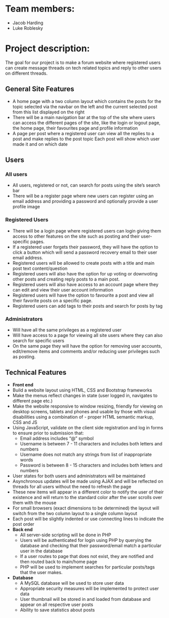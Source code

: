 # Team members:
- Jacob Harding
- Luke Roblesky

# Project description:
The goal for our project is to make a forum website where registered users can create message threads on tech related topics and reply to other users on different threads.

## **General Site Features**
- A home page with a two column layout which contains the posts for the topic selected via the navbar on the left and the current selected post from this list displayed on the right 
- There will be a main navigation bar at the top of the site where users can access the different pages of the site, like the login or logout page, the home page, their favourites page and profile information
- A page per post where a registered user can view all the replies to a post and  make replies to the post topic
Each post will show which user made it and on which date

## **Users** 
### All users
- All users, registered or not, can search for posts using the site’s search bar
- There will be a register page where new users can register using an email address and providing a password and optionally provide a user profile image

### Registered Users
- There will be a login page where registered users can login giving them access to other features on the site such as posting and their user-specific pages.
- If a registered user forgets their password, they will have the option to click a button which will send a password recovery email to their user email address.
- Registered users will be allowed to create posts with a title and main post text content/question
- Registered users will also have the option for up voting or downvoting other posts and creating reply posts to a main post.
- Registered users will also have access to an account page where they can edit and view their user account information 
- Registered users will have the option to favourite a post and view all their favorite posts on a specific page.
- Registered users can add tags to their posts and search for posts by tag 

### Administrators 
- Will have all the same privileges as a registered user
- Will have access to a page for viewing all site users where they can also search for specific users
- On the same page they will have the option for removing user accounts, edit/remove items and comments and/or reducing user privileges such as posting.

## **Technical Features**
- **Front end**
- Build a website layout using HTML, CSS and Bootstrap frameworks 
- Make the menus reflect changes in state (user logged in, navigates to different page etc.)
- Make the website responsive to window resizing, friendly for viewing on desktop screens, tablets and phones and usable by those with visual disabilities using a combination of - proper HTML semantic markup, CSS and JS
- Using JavaScript, validate on the client side registration and log in forms to ensure prior to submission that:
    - Email address includes “@” symbol 
    - Username is between 7 - 11 characters and includes both letters and numbers 
    - Username does not match any strings from list of inappropriate words 
    - Password is between 8 - 15 characters and includes both letters and numbers 
- User states for both users and administrators will be maintained 	
- Asynchronous updates will be made using AJAX and will be reflected on threads for all users without the need to refresh the page
- These new items will appear in a different color to notify the user of their existence and will return to the standard color after the user scrolls over them with the mouse 
- For small browsers (exact dimensions to be determined) the layout will switch from the two column layout to a single column layout 
- Each post will be slightly indented or use connecting lines to indicate the post order
- **Back end**
    - All server-side scripting will be done in PHP 
    - Users will be authenticated for login using PHP by querying the database and checking that their password/email match a particular user in the database
    - If a user routes to page that does not exist, they are notified and then routed back to main/home page
    - PHP will be used to implement searches for particular posts/tags that the user makes.
- **Database**
    - A MySQL database will be used to store user data
    - Appropriate security measures will be implemented to protect user data 
    - User thumbnail will be stored in and loaded from database and appear on all respective user posts
    - Ability to save statistics about posts



